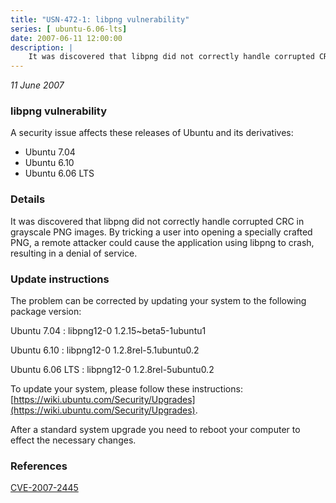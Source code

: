 ```yaml
---
title: "USN-472-1: libpng vulnerability"
series: [ ubuntu-6.06-lts]
date: 2007-06-11 12:00:00
description: |
    It was discovered that libpng did not correctly handle corrupted CRC in grayscale PNG images.  By tricking a user into opening a specially crafted PNG, a remote attacker could cause the application using libpng to crash, resulting in a denial of service.
--- 
```

 
 

*11 June 2007*

### libpng vulnerability

A security issue affects these releases of Ubuntu and its derivatives:

* Ubuntu 7.04
* Ubuntu 6.10
* Ubuntu 6.06 LTS

### Details

It was discovered that libpng did not correctly handle corrupted CRC in grayscale PNG images. By tricking a user into opening a specially crafted PNG, a remote attacker could cause the application using libpng to crash, resulting in a denial of service.

### Update instructions

The problem can be corrected by updating your system to the following package version:

Ubuntu 7.04
 : libpng12-0 <span>1.2.15~beta5-1ubuntu1</span>

Ubuntu 6.10
 : libpng12-0 <span>1.2.8rel-5.1ubuntu0.2</span>

Ubuntu 6.06 LTS
 : libpng12-0 <span>1.2.8rel-5ubuntu0.2</span>

To update your system, please follow these instructions: [https://wiki.ubuntu.com/Security/Upgrades](https://wiki.ubuntu.com/Security/Upgrades).

After a standard system upgrade you need to reboot your computer to effect the necessary changes.

### References

 
 [CVE-2007-2445](http://people.ubuntu.com/~ubuntu-security/cve/CVE-2007-2445)
 

